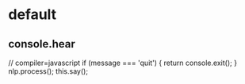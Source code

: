 # default



## console.hear
// compiler=javascript
if (message === 'quit') {
  return console.exit();
}
nlp.process();
this.say();
